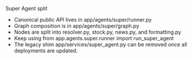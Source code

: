 Super Agent split

- Canonical public API lives in app/agents/super/runner.py
- Graph composition is in app/agents/super/graph.py
- Nodes are split into resolver.py, stock.py, news.py, and formatting.py
- Keep using from app.agents.super.runner import run_super_agent
- The legacy shim app/services/super_agent.py can be removed once all deployments are updated.
